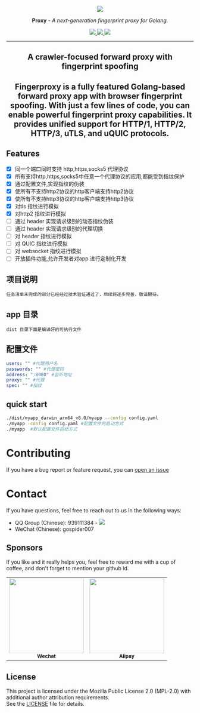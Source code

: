 <p align="center">
  <a href="https://github.com/gospider007/requests"><img src="https://go.dev/images/favicon-gopher.png"></a>
</p>
<p align="center"><strong>Proxy</strong> <em>- A next-generation fingerprint proxy for Golang.</em></p>
<p align="center">
<a href="https://github.com/gospider007/requests">
    <img src="https://img.shields.io/github/last-commit/gospider007/requests">
</a>
<a href="https://github.com/gospider007/requests">
    <img src="https://img.shields.io/badge/build-passing-brightgreen">
</a>
<a href="https://github.com/gospider007/requests">
    <img src="https://img.shields.io/badge/language-golang-brightgreen">
</a>
</p>

---
<h2 align="center">A crawler-focused forward proxy with fingerprint spoofing</h2>

<h2 align="center">Fingerproxy is a fully featured Golang-based forward proxy app with browser fingerprint spoofing.
With just a few lines of code, you can enable powerful fingerprint proxy capabilities.
It provides unified support for HTTP/1, HTTP/2, HTTP/3, uTLS, and uQUIC protocols.</h2>

## Features
  - [x] 同一个端口同时支持 http,https,socks5 代理协议
  - [x] 所有支持http,https,socks5中任意一个代理协议的应用,都能受到指纹保护
  - [x] 通过配置文件,实现指纹的伪装
  - [x] 使所有不支持http2协议的http客户端支持http2协议
  - [x] 使所有不支持http3协议的http客户端支持http3协议
  - [x] 对tls 指纹进行模拟
  - [x] 对http2 指纹进行模拟
  - [ ] 通过 header 实现请求级别的动态指纹伪装
  - [ ] 通过 header 实现请求级别的代理切换
  - [ ] 对 header 指纹进行模拟
  - [ ] 对 QUIC 指纹进行模拟
  - [ ] 对 websocket 指纹进行模拟
  - [ ] 开放插件功能,允许开发者对app 进行定制化开发
## 项目说明
```
任务清单未完成的部分已经经过技术验证通过了，后续将逐步完善，敬请期待。
```

## app 目录
```
dist 目录下面是编译好的可执行文件
```

## 配置文件
```yaml
users: "" #代理用户名
passwords: "" #代理密码
address: ":8080" #监听地址
proxy: "" #代理
spec: "" #指纹
```
## quick start
```bash
./dist/myapp_darwin_arm64_v8.0/myapp --config config.yaml 
./myapp -config config.yaml #配置文件的启动方式
./myapp  #默认配置文件启动方式
```


# Contributing
If you have a bug report or feature request, you can [open an issue](../../issues/new)
# Contact
If you have questions, feel free to reach out to us in the following ways:
* QQ Group (Chinese): 939111384 - <a href="http://qm.qq.com/cgi-bin/qm/qr?_wv=1027&k=yI72QqgPExDqX6u_uEbzAE_XfMW6h_d3&jump_from=webapi"><img src="https://pub.idqqimg.com/wpa/images/group.png"></a>
* WeChat (Chinese): gospider007

## Sponsors
If you like and it really helps you, feel free to reward me with a cup of coffee, and don't forget to mention your github id.
<table>
    <tr>
        <td align="center">
            <img src="https://github.com/gospider007/tools/blob/master/play/wx.jpg?raw=true" height="200px" width="200px"   alt=""/>
            <br />
            <sub><b>Wechat</b></sub>
        </td>
        <td align="center">
            <img src="https://github.com/gospider007/tools/blob/master/play/qq.jpg?raw=true" height="200px" width="200px"   alt=""/>
            <br />
            <sub><b>Alipay</b></sub>
        </td>
    </tr>
</table>

## License  
This project is licensed under the Mozilla Public License 2.0 (MPL-2.0) with additional author attribution requirements.  
See the [LICENSE](./LICENSE) file for details.  
